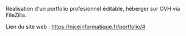 Réalisation d'un portfolio profesionnel éditable, héberger sur OVH via FileZilia.

Lien du site web : https://niceinformatique.fr/portfolio/#
